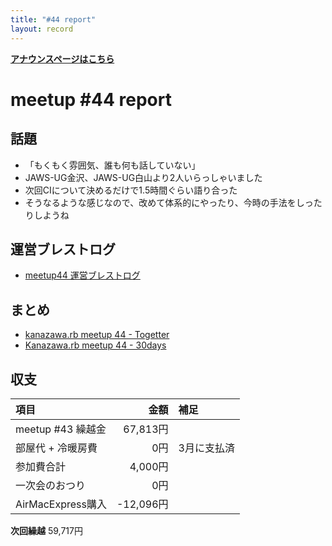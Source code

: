 ```yaml
---
title: "#44 report"
layout: record
---
```


<div style="text-align: left;"><a href="./"><strong>アナウンスページはこちら</strong></a></div> 

# meetup #44 report

## 話題

* 「もくもく雰囲気、誰も何も話していない」
* JAWS-UG金沢、JAWS-UG白山より2人いらっしゃいました
* 次回CIについて決めるだけで1.5時間ぐらい語り合った
* そうなるような感じなので、改めて体系的にやったり、今時の手法をしったりしようね

## 運営ブレストログ

* [meetup44 運営ブレストログ](https://github.com/kanazawarb/meetup/wiki/meetup-44-%E9%81%8B%E7%94%A8%E3%83%96%E3%83%AC%E3%82%B9%E3%83%88%E3%83%AD%E3%82%B0)

## まとめ

* [kanazawa.rb meetup 44 - Togetter](http://togetter.com/li/963595)
* [Kanazawa.rb meetup 44 - 30days](http://30d.jp/kzrb/34)

<!--

## スライド

* なし


## 参加者のブログ

* なし

-->

## 収支

|項目                 |金額         |補足         |
|:--------------------|------------:|:------------|
| meetup #43 繰越金   |    67,813円 |             |
| 部屋代 + 冷暖房費   |         0円 | 3月に支払済 |
| 参加費合計          |     4,000円 |             |
| 一次会のおつり      |         0円 |             |
| AirMacExpress購入   |   -12,096円 |             |

**次回繰越**  59,717円
